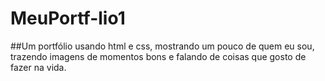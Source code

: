 # MeuPortf-lio1
##Um portfólio usando html e css, mostrando um pouco de quem eu sou, trazendo imagens de momentos bons e falando de coisas que gosto de fazer na vida.
